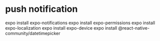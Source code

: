 # push notification
expo install expo-notifications
expo install expo-permissions
expo install expo-localization 
expo install expo-device
expo install @react-native-community/datetimepicker
